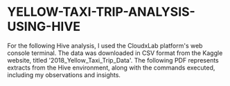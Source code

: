 # YELLOW-TAXI-TRIP-ANALYSIS-USING-HIVE

For the following Hive analysis, I used the CloudxLab platform's web console terminal. The data was downloaded in CSV format from the 
Kaggle website, titled '2018_Yellow_Taxi_Trip_Data'. The following PDF represents extracts from the Hive environment, along with the commands 
executed, including my observations and insights.
